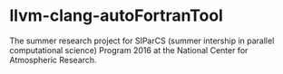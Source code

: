 # llvm-clang-autoFortranTool

The summer research project for SIParCS (summer intership in parallel computational science) Program 2016 at the National Center for Atmospheric Research.
